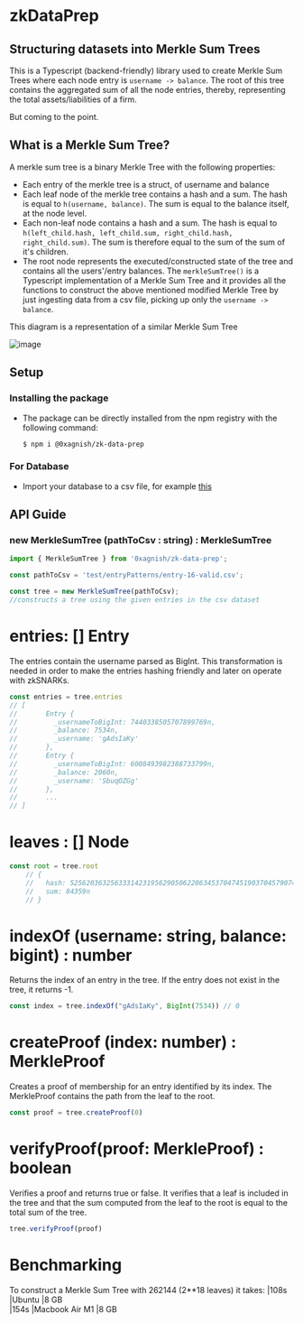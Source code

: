 # zkDataPrep

## Structuring datasets into Merkle Sum Trees

This is a Typescript (backend-friendly) library used to create Merkle Sum Trees where each node entry is `username -> balance`. The root of this tree contains the aggregated sum of all the node entries, thereby, representing the total assets/liabilities of a firm.

But coming to the point.

## What is a Merkle Sum Tree?

A merkle sum tree is a binary Merkle Tree with the following properties:

- Each entry of the merkle tree is a struct, of username and balance
- Each leaf node of the merkle tree contains a hash and a sum. The hash is equal to `h(username, balance)`. The sum is equal to the balance itself, at the node level.
- Each non-leaf node contains a hash and a sum. The hash is equal to `h(left_child.hash, left_child.sum, right_child.hash, right_child.sum)`. The sum is therefore equal to the sum of the sum of it's children.
- The root node represents the executed/constructed state of the tree and contains all the users'/entry balances. The `merkleSumTree()` is a Typescript implementation of a Merkle Sum Tree and it provides all the functions to construct the above mentioned modified Merkle Tree by just ingesting data from a csv file, picking up only the `username -> balance`.

This diagram is a representation of a similar Merkle Sum Tree

![image](https://github.com/teamHITK/zkExchange/assets/80243668/49f3907f-4357-4967-8914-6a6de76fb78d)

## Setup

### Installing the package

- The package can be directly installed from the npm registry with the following command:
  ```
  $ npm i @0xagnish/zk-data-prep
  ```

### For Database

- Import your database to a csv file, for example [this](zkDataPrep/test/entryPatterns/entry-15-valid.csv)

## API Guide

### new MerkleSumTree (pathToCsv : string) : MerkleSumTree

```ts
import { MerkleSumTree } from '0xagnish/zk-data-prep';

const pathToCsv = 'test/entryPatterns/entry-16-valid.csv';

const tree = new MerkleSumTree(pathToCsv);
//constructs a tree using the given entries in the csv dataset
```
# entries: [] Entry

The entries contain the username parsed as BigInt. This transformation is needed in order to make the entries hashing friendly and later on operate with zkSNARKs.

```ts
const entries = tree.entries
// [
//       Entry {
//         _usernameToBigInt: 7440338505707899769n,
//         _balance: 7534n,
//         _username: 'gAdsIaKy'
//       },
//       Entry {
//         _usernameToBigInt: 6008493982388733799n,
//         _balance: 2060n,
//         _username: 'SbuqOZGg'
//       },
//       ...
// ]
```

# leaves : [] Node

```ts
const root = tree.root 
    // {
    //   hash: 5256203632563331423195629050622063453704745190370457907459595269961493651429n,
    //   sum: 84359n
    // }
```

# indexOf (username: string, balance: bigint) : number

Returns the index of an entry in the tree. If the entry does not exist in the tree, it returns -1.

```ts
const index = tree.indexOf("gAdsIaKy", BigInt(7534)) // 0
```

# createProof (index: number) : MerkleProof

Creates a proof of membership for an entry identified by its index. The MerkleProof contains the path from the leaf to the root.

```ts
const proof = tree.createProof(0)
```

# verifyProof(proof: MerkleProof) : boolean

Verifies a proof and returns true or false. It verifies that a leaf is included in the tree and that the sum computed from the leaf to the root is equal to the total sum of the tree.

```ts
tree.verifyProof(proof)
```

# Benchmarking

To construct a Merkle Sum Tree with 262144 (2**18 leaves) it takes:
|108s  |Ubuntu  |8 GB  
|154s  |Macbook Air M1  |8 GB
